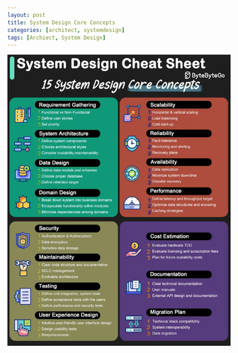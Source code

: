 ```yaml
---
layout: post
title: System Design Core Concepts
categories: [architect, systemdesign]
tags: [Archiect, System Design]
---
```


![System Design Core Concepts](/assets/img/architect/system-design-core-concepts.webp)